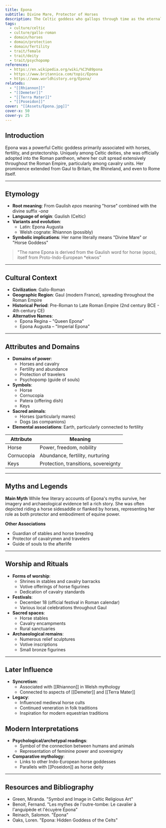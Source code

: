 ```yaml
---
title: Epona
subtitle: Divine Mare, Protector of Horses
description: The Celtic goddess who gallops through time as the eternal protector of horses, riders, and fertility
tags:
  - culture/celtic
  - culture/gallo-roman
  - domain/horses
  - domain/protection
  - domain/fertility
  - trait/female
  - trait/deity
  - trait/psychopomp
references:
  - https://en.wikipedia.org/wiki/%C3%89pona
  - https://www.britannica.com/topic/Epona
  - https://www.worldhistory.org/Epona/
relateds:
  - "[[Rhiannon]]"
  - "[[Demeter]]"
  - "[[Terra Mater]]"
  - "[[Poseidon]]"
cover: "[[Assets/Epona.jpg]]"
cover-x: 50
cover-y: 25
---
```

## Introduction
Epona was a powerful Celtic goddess primarily associated with horses, fertility, and protectorship. Uniquely among Celtic deities, she was officially adopted into the Roman pantheon, where her cult spread extensively throughout the Roman Empire, particularly among cavalry units. Her prominence extended from Gaul to Britain, the Rhineland, and even to Rome itself.

---

## Etymology

- **Root meaning**: From Gaulish *epos* meaning "horse" combined with the divine suffix *-ona*
- **Language of origin**: Gaulish (Celtic)
- **Variants and evolution**: 
  - Latin: Epona Augusta
  - Welsh cognate: Rhiannon (possibly)
- **Symbolic implications**: Her name literally means "Divine Mare" or "Horse Goddess"

> "The name Epona is derived from the Gaulish word for horse (epos), itself from Proto-Indo-European *ekwos"

---

## Cultural Context

- **Civilization**: Gallo-Roman
- **Geographic Region**: Gaul (modern France), spreading throughout the Roman Empire
- **Historical Period**: Pre-Roman to Late Roman Empire (2nd century BCE - 4th century CE)
- **Alternative Names**:
  - Epona Regina – "Queen Epona"
  - Epona Augusta – "Imperial Epona"

---

## Attributes and Domains

- **Domains of power**:
  - Horses and cavalry
  - Fertility and abundance
  - Protection of travelers
  - Psychopomp (guide of souls)
- **Symbols**:
  - Horse
  - Cornucopia
  - Patera (offering dish)
  - Keys
- **Sacred animals**: 
  - Horses (particularly mares)
  - Dogs (as companions)
- **Elemental associations**: Earth, particularly connected to fertility

| Attribute    | Meaning                              |
|--------------|--------------------------------------|
| Horse        | Power, freedom, nobility             |
| Cornucopia   | Abundance, fertility, nurturing      |
| Keys         | Protection, transitions, sovereignty |

---

## Myths and Legends

**Main Myth**
While few literary accounts of Epona's myths survive, her imagery and archaeological evidence tell a rich story. She was often depicted riding a horse sidesaddle or flanked by horses, representing her role as both protector and embodiment of equine power.

**Other Associations**
- Guardian of stables and horse breeding
- Protector of cavalrymen and travelers
- Guide of souls to the afterlife

---

## Worship and Rituals

- **Forms of worship**:
  - Shrines in stables and cavalry barracks
  - Votive offerings of horse figurines
  - Dedication of cavalry standards
- **Festivals**: 
  - December 18 (official festival in Roman calendar)
  - Various local celebrations throughout Gaul
- **Sacred spaces**:
  - Horse stables
  - Cavalry encampments
  - Rural sanctuaries
- **Archaeological remains**:
  - Numerous relief sculptures
  - Votive inscriptions
  - Small bronze figurines

---

## Later Influence

- **Syncretism**: 
  - Associated with [[Rhiannon]] in Welsh mythology
  - Connected to aspects of [[Demeter]] and [[Terra Mater]]
- **Legacy**:
  - Influenced medieval horse cults
  - Continued veneration in folk traditions
  - Inspiration for modern equestrian traditions

## Modern Interpretations

- **Psychological/archetypal readings**:
  - Symbol of the connection between humans and animals
  - Representation of feminine power and sovereignty
- **Comparative mythology**:
  - Links to other Indo-European horse goddesses
  - Parallels with [[Poseidon]] as horse deity

---

## Resources and Bibliography

- Green, Miranda. "Symbol and Image in Celtic Religious Art"
- Benoit, Fernand. "Les mythes de l'outre-tombe: Le cavalier à l'anguipède et l'écuyère Épona"
- Reinach, Salomon. "Épona"
- Oaks, Loren. "Epona: Hidden Goddess of the Celts"